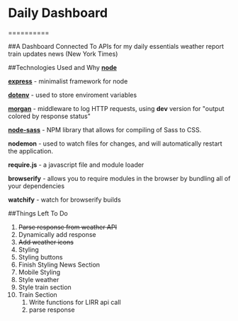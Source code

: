 # Daily Dashboard
==========

##A Dashboard Connected To APIs for my daily essentials
weather report
train updates
news (New York Times)


##Technologies Used and Why 
**[node](https://github.com/nodejs/node)** 

**[express]()** - minimalist framework for node

**[dotenv](https://www.npmjs.com/package/dotenv)** - used to store enviroment variables

**[morgan](https://www.npmjs.com/package/morgan)** - middleware to log HTTP requests, using **dev** version for "output colored by response status"

**[node-sass](https://github.com/sass/node-sass)** - NPM library that allows for compiling of Sass to CSS.

**nodemon** - used to watch files for changes, and will automatically restart the application.

**require.js** - a javascript file and module loader

**browserify** - allows you to require modules in the browser by bundling all of your dependencies

**watchify** - watch for browserify builds


##Things Left To Do
1. ~~Parse response from weather API~~
2. Dynamically add response
3. ~~Add weather icons~~
4. Styling 
  1. Styling buttons
  2. Finish Styling News Section
  3. Mobile Styling
  4. Style weather
  5. Style train section
5. Train Section
	1. Write functions for LIRR api call
	2. parse response

